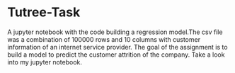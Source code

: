 # Tutree-Task

A jupyter notebook with the code building a regression model.The csv file was a combination of 100000 rows and 10 columns with customer information of an internet service provider. The goal of the assignment is to build a model to predict the customer attrition of the company. Take a look into my jupyter notebook.
 
